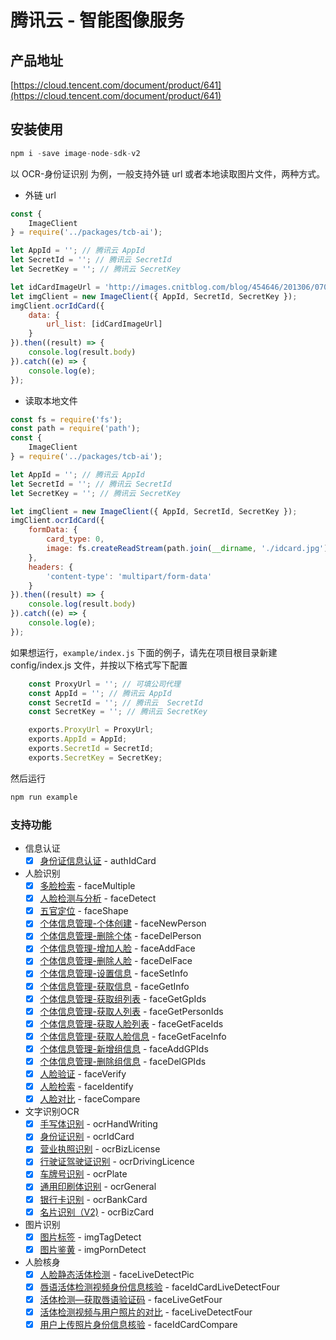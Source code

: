 # 腾讯云 - 智能图像服务

## 产品地址
[https://cloud.tencent.com/document/product/641](https://cloud.tencent.com/document/product/641)

## 安装使用

```javascript
npm i -save image-node-sdk-v2
```
以 OCR-身份证识别 为例，一般支持外链 url 或者本地读取图片文件，两种方式。

* 外链 url

```javascript
const {
    ImageClient
} = require('../packages/tcb-ai');

let AppId = ''; // 腾讯云 AppId
let SecretId = ''; // 腾讯云 SecretId
let SecretKey = ''; // 腾讯云 SecretKey

let idCardImageUrl = 'http://images.cnitblog.com/blog/454646/201306/07090518-029ff26fac014d72a7786937e8319c78.jpg';
let imgClient = new ImageClient({ AppId, SecretId, SecretKey });
imgClient.ocrIdCard({
    data: {
        url_list: [idCardImageUrl]
    }
}).then((result) => {
    console.log(result.body)
}).catch((e) => {
    console.log(e);
});
```
* 读取本地文件

```javascript
const fs = require('fs');
const path = require('path');
const {
    ImageClient
} = require('../packages/tcb-ai');

let AppId = ''; // 腾讯云 AppId
let SecretId = ''; // 腾讯云 SecretId
let SecretKey = ''; // 腾讯云 SecretKey

let imgClient = new ImageClient({ AppId, SecretId, SecretKey });
imgClient.ocrIdCard({
    formData: {
        card_type: 0,
        image: fs.createReadStream(path.join(__dirname, './idcard.jpg'))
    },
    headers: {
        'content-type': 'multipart/form-data'
    }
}).then((result) => {
    console.log(result.body)
}).catch((e) => {
    console.log(e);
});
```

如果想运行，`example/index.js` 下面的例子，请先在项目根目录新建 config/index.js 文件，并按以下格式写下配置

```javascript
    const ProxyUrl = ''; // 可填公司代理
    const AppId = ''; // 腾讯云 AppId
    const SecretId = ''; // 腾讯云  SecretId
    const SecretKey = ''; // 腾讯云 SecretKey

    exports.ProxyUrl = ProxyUrl;
    exports.AppId = AppId;
    exports.SecretId = SecretId;
    exports.SecretKey = SecretKey;
```

然后运行

```javascript
npm run example
```


### 支持功能
* 信息认证
    - [x] [身份证信息认证](https://cloud.tencent.com/document/product/641/13391) - authIdCard

* 人脸识别
    - [x] [多脸检索](https://cloud.tencent.com/document/product/641/14349) - faceMultiple
    - [x] [人脸检测与分析](https://cloud.tencent.com/document/product/641/12415) - faceDetect
    - [x] [五官定位](https://cloud.tencent.com/document/product/641/12416) - faceShape
    - [x] [个体信息管理-个体创建](https://cloud.tencent.com/document/product/641/12417#.E4.B8.AA.E4.BD.93.E5.88.9B.E5.BB.BA) - faceNewPerson
    - [x] [个体信息管理-删除个体](https://cloud.tencent.com/document/product/641/12417#.E5.88.A0.E9.99.A4.E4.B8.AA.E4.BD.93) - faceDelPerson
    - [x] [个体信息管理-增加人脸](https://cloud.tencent.com/document/product/641/12417#.E5.A2.9E.E5.8A.A0.E4.BA.BA.E8.84.B8) - faceAddFace
    - [x] [个体信息管理-删除人脸](https://cloud.tencent.com/document/product/641/12417#.E5.88.A0.E9.99.A4.E4.BA.BA.E8.84.B8) - faceDelFace
    - [x] [个体信息管理-设置信息](https://cloud.tencent.com/document/product/641/12417#.E8.AE.BE.E7.BD.AE.E4.BF.A1.E6.81.AF) - faceSetInfo
    - [x] [个体信息管理-获取信息](https://cloud.tencent.com/document/product/641/12417#.E8.8E.B7.E5.8F.96.E4.BF.A1.E6.81.AF) - faceGetInfo
    - [x] [个体信息管理-获取组列表](https://cloud.tencent.com/document/product/641/12417#.E8.8E.B7.E5.8F.96.E7.BB.84.E5.88.97.E8.A1.A8) - faceGetGpIds
    - [x] [个体信息管理-获取人列表](https://cloud.tencent.com/document/product/641/12417#.E8.8E.B7.E5.8F.96.E4.BA.BA.E5.88.97.E8.A1.A8) - faceGetPersonIds
    - [x] [个体信息管理-获取人脸列表](https://cloud.tencent.com/document/product/641/12417#.E8.8E.B7.E5.8F.96.E4.BA.BA.E8.84.B8.E5.88.97.E8.A1.A8) - faceGetFaceIds
    - [x] [个体信息管理-获取人脸信息](https://cloud.tencent.com/document/product/641/12417#.E8.8E.B7.E5.8F.96.E4.BA.BA.E8.84.B8.E4.BF.A1.E6.81.AF) - faceGetFaceInfo
    - [x] [个体信息管理-新增组信息](https://cloud.tencent.com/document/product/641/12417#person.E6.96.B0.E5.A2.9E.E7.BB.84.E4.BF.A1.E6.81.AF) - faceAddGPIds
    - [x] [个体信息管理-删除组信息](https://cloud.tencent.com/document/product/641/12417#person.E5.88.A0.E9.99.A4.E7.BB.84.E4.BF.A1.E6.81.AF) - faceDelGPIds
    - [x] [人脸验证](https://cloud.tencent.com/document/product/641/12418) - faceVerify
    - [x] [人脸检索](https://cloud.tencent.com/document/product/641/12419) - faceIdentify
    - [x] [人脸对比](https://cloud.tencent.com/document/product/641/12420) - faceCompare

* 文字识别OCR
    - [x] [手写体识别](https://cloud.tencent.com/document/product/641/12838) - ocrHandWriting
    - [x] [身份证识别](https://cloud.tencent.com/document/product/641/12424) - ocrIdCard
    - [x] [营业执照识别](https://cloud.tencent.com/document/product/641/12425) - ocrBizLicense
    - [x] [行驶证驾驶证识别](https://cloud.tencent.com/document/product/641/12426) - ocrDrivingLicence
    - [x] [车牌号识别](https://cloud.tencent.com/document/product/641/12427) - ocrPlate
    - [x] [通用印刷体识别](https://cloud.tencent.com/document/product/641/12428) - ocrGeneral
    - [x] [银行卡识别](https://cloud.tencent.com/document/product/641/12429) - ocrBankCard
    - [x] [名片识别（V2)](https://cloud.tencent.com/document/product/641/13209) - ocrBizCard

* 图片识别
    - [x] [图片标签](https://cloud.tencent.com/document/product/641/12421) - imgTagDetect
    - [x] [图片鉴黄](https://cloud.tencent.com/document/product/641/12422) - imgPornDetect

* 人脸核身
    - [x] [人脸静态活体检测](https://cloud.tencent.com/document/product/641/12558) - faceLiveDetectPic
    - [x] [唇语活体检测视频身份信息核验](https://cloud.tencent.com/document/product/641/12430) - faceIdCardLiveDetectFour
    - [x] [活体检测—获取唇语验证码](https://cloud.tencent.com/document/product/641/12431) - faceLiveGetFour
    - [x] [活体检测视频与用户照片的对比](https://cloud.tencent.com/document/product/641/12432) - faceLiveDetectFour
    - [x] [用户上传照片身份信息核验](https://cloud.tencent.com/document/product/641/12433) - faceIdCardCompare
